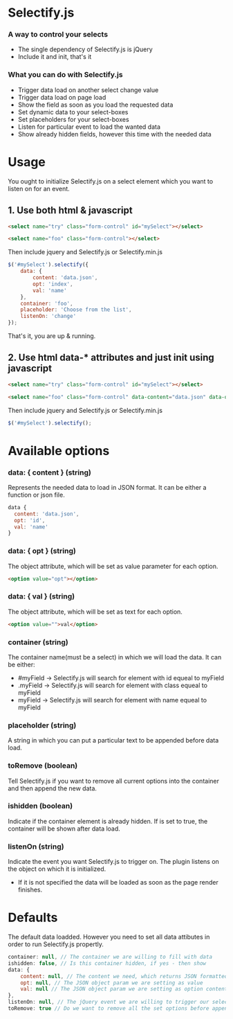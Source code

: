 # Selectify.js

### A way to control your selects

* The single dependency of Selectify.js is jQuery
* Include it and init, that's it

### What you can do with Selectify.js

* Trigger data load on another select change value
* Trigger data load on page load 
* Show the field as soon as you load the requested data
* Set dynamic data to your select-boxes
* Set placeholders for your select-boxes
* Listen for particular event to load the wanted data
* Show already hidden fields, however this time with the needed data

# Usage

You ought to initialize Selectify.js on a select element which you want to listen on for an event.

## 1. Use both html & javascript
```html
<select name="try" class="form-control" id="mySelect"></select>

<select name="foo" class="form-control"></select>
```
Then include jquery and Selectify.js or Selectify.min.js

```javascript
$('#mySelect').selectify({
	data: {
		content: 'data.json',
		opt: 'index',
		val: 'name'
	},
	container: 'foo',
	placeholder: 'Choose from the list',
	listenOn: 'change'
});
```
That's it, you are up & running.

## 2. Use html data-* attributes and just init using javascript

```html
<select name="try" class="form-control" id="mySelect"></select>

<select name="foo" class="form-control" data-content="data.json" data-opt="id" data-val="name" data-placeholder="Choose" data-listenOn="click"></select>
```
Then include jquery and Selectify.js or Selectify.min.js

```javascript
$('#mySelect').selectify();
```

# Available options
### data: { content } (string)
Represents the needed data to load in JSON format. It can be either a function or json file.
```javascript
data {
  content: 'data.json',
  opt: 'id',
  val: 'name'
}
```

### data: { opt } (string)
The object attribute, which will be set as value parameter for each option. 
```html 
<option value="opt"></option> 
```

### data: { val } (string)
The object attribute, which will be set as text for each option. 
```html 
<option value="">val</option> 
```

### container (string)
The container name(must be a select) in which we will load the data. It can be either:
* \#myField -> Selectify.js will search for element with id equeal to myField
* .myField -> Selectify.js will search for element with class equeal to myField
* myField  -> Selectify.js will search for element with name equeal to myField

### placeholder (string)
A string in which you can put a particular text to be appended before data load.

### toRemove (boolean)
Tell Selectify.js if you want to remove all current options into the container and then append the new data.

### ishidden (boolean)
Indicate if the container element is already hidden. If is set to true, the container will be shown after data load.

### listenOn (string)
Indicate the event you want Selectify.js to trigger on. The plugin listens on the object on which it is initialized. 

* If it is not specified the data will be loaded as soon as the page render finishes.

# Defaults
The default data loadded. However you need to set all data attibutes in order to run Selectify.js propertly.

```javascript
container: null, // The container we are willing to fill with data
ishidden: false, // Is this container hidden, if yes - then show
data: {
	content: null, // The content we need, which returns JSON formatted data, you can set either json file or function
	opt: null, // The JSON object param we are setting as value
	val: null // The JSON object param we are setting as option content
},
listenOn: null, // The jQuery event we are willing to trigger our selectify.js on
toRemove: true // Do we want to remove all the set options before appending the new one
```
